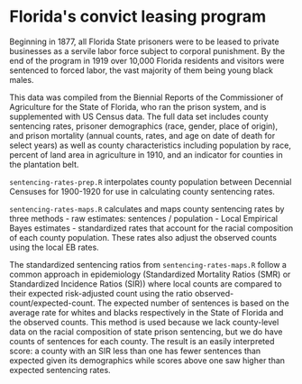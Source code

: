 # Florida's convict leasing program

Beginning in 1877, all Florida State prisoners were to be leased to private businesses as a servile labor force subject to corporal punishment. By the end of the program in 1919 over 10,000 Florida residents and visitors were sentenced to forced labor, the vast majority of them being young black males. 

This data was compiled from the Biennial Reports of the Commissioner of Agriculture for the State of Florida, who ran the prison system, and is supplemented with US Census data. The full data set includes county sentencing rates, prisoner demographics (race, gender, place of origin), and prison mortality (annual counts, rates, and age on date of death for select years) as well as county characteristics including population by race, percent of land area in agriculture in 1910, and an indicator for counties in the plantation belt.

`sentencing-rates-prep.R` interpolates county population between Decennial Censuses for 1900-1920 for use in calculating county sentencing rates.

`sentencing-rates-maps.R` calculates and maps county sentencing rates by three methods
      - raw estimates: sentences / population
      - Local Empirical Bayes estimates
      - standardized rates that account for the racial composition of each county population. These rates also adjust the observed counts using the local EB rates.
 
 The standardized sentencing ratios from `sentencing-rates-maps.R` follow a common approach in epidemiology (Standardized Mortality Ratios (SMR) or Standardized Incidence Ratios (SIR)) where local counts are compared to their expected risk-adjusted count using the ratio observed-count/expected-count. The expected number of sentences is based on the average rate for whites and blacks respectively in the State of Florida and the observed counts. This method is used because we lack county-level data on the racial composition of state prison sentencing, but we do have counts of sentences for each county. The result is an easily interpreted score: a county with an SIR less than one has fewer sentences than expected given its demographics while scores above one saw higher than expected sentencing rates. 

